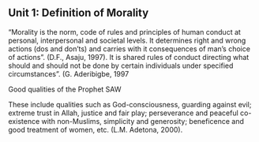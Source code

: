 ## Unit 1: Definition of Morality 

“Morality is the norm, code of rules and principles of human conduct at personal, interpersonal and societal levels. It determines right and wrong actions (dos and don’ts) and carries with it consequences of man’s choice of actions”. (D.F., Asaju, 1997). It is shared rules of conduct directing what should and should not be done by certain individuals under specified circumstances”. (G. Aderibigbe, 1997

Good qualities of the Prophet SAW

These include qualities such as God-consciousness, guarding against evil; extreme trust in Allah, justice and fair play; perseverance and peaceful co-existence with non-Muslims, simplicity and generosity; beneficence and good treatment of women, etc. (L.M. Adetona, 2000).